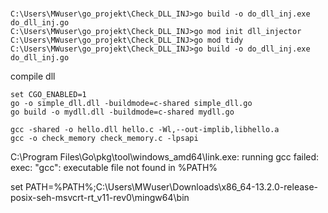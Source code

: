# 

```
C:\Users\MWuser\go_projekt\Check_DLL_INJ>go build -o do_dll_inj.exe do_dll_inj.go
C:\Users\MWuser\go_projekt\Check_DLL_INJ>go mod init dll_injector
C:\Users\MWuser\go_projekt\Check_DLL_INJ>go mod tidy
C:\Users\MWuser\go_projekt\Check_DLL_INJ>go build -o do_dll_inj.exe do_dll_inj.go
```



compile dll
```
set CGO_ENABLED=1
go -o simple_dll.dll -buildmode=c-shared simple_dll.go
go build -o mydll.dll -buildmode=c-shared mydll.go

gcc -shared -o hello.dll hello.c -Wl,--out-implib,libhello.a
gcc -o check_memory check_memory.c -lpsapi

```
C:\Program Files\Go\pkg\tool\windows_amd64\link.exe: running gcc failed: exec: "gcc": executable file not found in %PATH%

set PATH=%PATH%;C:\Users\MWuser\Downloads\x86_64-13.2.0-release-posix-seh-msvcrt-rt_v11-rev0\mingw64\bin
